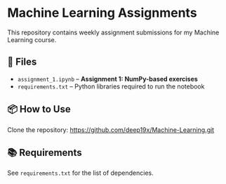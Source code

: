 # Machine Learning Assignments

This repository contains weekly assignment submissions for my Machine Learning course.

## 📄 Files

- `assignment_1.ipynb` – **Assignment 1: NumPy-based exercises**
- `requirements.txt` – Python libraries required to run the notebook

## 📦 How to Use

Clone the repository:
https://github.com/deep19x/Machine-Learning.git

## 📚 Requirements

See `requirements.txt` for the list of dependencies.